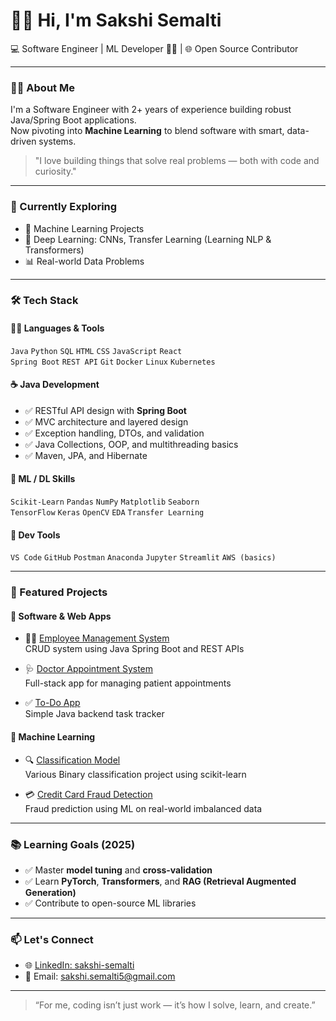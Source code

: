 # 👋🏼 Hi, I'm Sakshi Semalti

💻 Software Engineer | ML Developer 👩‍💻 | 🌐 Open Source Contributor

---

### 👩‍💻 About Me

I'm a Software Engineer with 2+ years of experience building robust Java/Spring Boot applications.  
Now pivoting into **Machine Learning** to blend software with smart, data-driven systems.

> "I love building things that solve real problems — both with code and curiosity."

---

### 🔬 Currently Exploring
- 🤖 Machine Learning Projects
- 🧠 Deep Learning: CNNs, Transfer Learning (Learning NLP & Transformers)
- 📊 Real-world Data Problems

---

### 🛠 Tech Stack

#### 👩‍💻 Languages & Tools
`Java` `Python` `SQL` `HTML` `CSS` `JavaScript` `React`  
`Spring Boot` `REST API` `Git` `Docker` `Linux` `Kubernetes`

#### ☕ Java Development
- ✅ RESTful API design with **Spring Boot**
- ✅ MVC architecture and layered design
- ✅ Exception handling, DTOs, and validation
- ✅ Java Collections, OOP, and multithreading basics
- ✅ Maven, JPA, and Hibernate

#### 🤖 ML / DL Skills
`Scikit-Learn` `Pandas` `NumPy` `Matplotlib` `Seaborn`  
`TensorFlow` `Keras` `OpenCV` `EDA` `Transfer Learning`

#### 🔧 Dev Tools
`VS Code` `GitHub` `Postman` `Anaconda` `Jupyter` `Streamlit` `AWS (basics)`

---

### 🧩 Featured Projects

#### 💼 Software & Web Apps
- 🧑‍💼 [Employee Management System](https://github.com/sakshisemalti/EmployeeManagement)  
  CRUD system using Java Spring Boot and REST APIs

- 🩺 [Doctor Appointment System](https://github.com/sakshisemalti/DoctorAppointment)  
  Full-stack app for managing patient appointments

- ✅ [To-Do App](https://github.com/sakshisemalti/ToDoApp)  
  Simple Java backend task tracker

#### 🤖 Machine Learning
- 🔍 [Classification Model](https://github.com/sakshisemalti/Classification-ML)  
  Various Binary classification project using scikit-learn

- 💳 [Credit Card Fraud Detection](https://github.com/sakshisemalti/Credit-Card-Fraud-Detection)  
  Fraud prediction using ML on real-world imbalanced data

---

### 📚 Learning Goals (2025)
- ✅ Master **model tuning** and **cross-validation**
- ✅ Learn **PyTorch**, **Transformers**, and **RAG (Retrieval Augmented Generation)**
- ✅ Contribute to open-source ML libraries

---

### 📫 Let's Connect

- 🌐 [LinkedIn: sakshi-semalti](https://www.linkedin.com/in/sakshi-semalti/)
- 📧 Email: sakshi.semalti5@gmail.com

---

> “For me, coding isn’t just work — it’s how I solve, learn, and create.”
